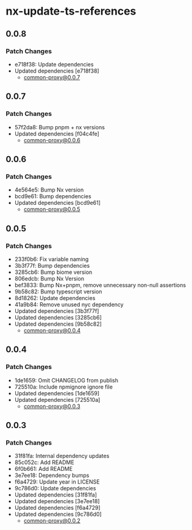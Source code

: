 # nx-update-ts-references

## 0.0.8

### Patch Changes

- e718f38: Update dependencies
- Updated dependencies [e718f38]
  - common-proxy@0.0.7

## 0.0.7

### Patch Changes

- 57f2da8: Bump pnpm + nx versions
- Updated dependencies [f04c4fe]
  - common-proxy@0.0.6

## 0.0.6

### Patch Changes

- 4e564e5: Bump Nx version
- bcd9e61: Bump dependencies
- Updated dependencies [bcd9e61]
  - common-proxy@0.0.5

## 0.0.5

### Patch Changes

- 233f0b6: Fix variable naming
- 3b3f77f: Bump dependencies
- 3285cb6: Bump biome version
- 806edcb: Bump Nx Version
- bef3833: Bump Nx+pnpm, remove unnecessary non-null assertions
- 9b58c82: Bump typescript version
- 8d18262: Update dependencies
- 41a9b84: Remove unused nyc dependency
- Updated dependencies [3b3f77f]
- Updated dependencies [3285cb6]
- Updated dependencies [9b58c82]
  - common-proxy@0.0.4

## 0.0.4

### Patch Changes

- 1de1659: Omit CHANGELOG from publish
- 725510a: Include npmignore ignore file
- Updated dependencies [1de1659]
- Updated dependencies [725510a]
  - common-proxy@0.0.3

## 0.0.3

### Patch Changes

- 31f81fa: Internal dependency updates
- 85c052c: Add README
- 6f0b661: Add README
- 3e7ee18: Dependency bumps
- f6a4729: Update year in LICENSE
- 9c786d0: Update dependencies
- Updated dependencies [31f81fa]
- Updated dependencies [3e7ee18]
- Updated dependencies [f6a4729]
- Updated dependencies [9c786d0]
  - common-proxy@0.0.2
